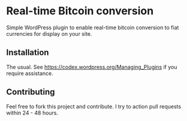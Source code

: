 # Real-time Bitcoin conversion
Simple WordPress plugin to enable real-time bitcoin conversion to fiat currencies for display on your site.

## Installation
The usual. See https://codex.wordpress.org/Managing_Plugins if you require assistance.

## Contributing
Feel free to fork this project and contribute. I try to action pull requests within 24 - 48 hours.

